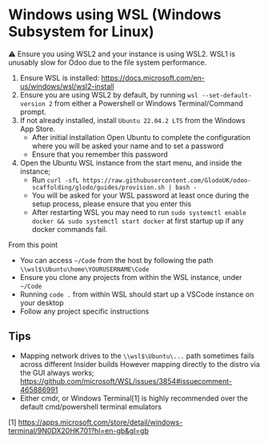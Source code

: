 # Windows using WSL (Windows Subsystem for Linux)
:warning: Ensure you using WSL2 and your instance is using WSL2. WSL1 is unusably slow for Odoo due to the file system performance.

  1. Ensure WSL is installed: https://docs.microsoft.com/en-us/windows/wsl/wsl2-install
  2. Ensure you are using WSL2 by default, by running `wsl --set-default-version 2` from either a Powershell or Windows Terminal/Command prompt.
  2. If not already installed, install `Ubuntu 22.04.2 LTS` from the Windows App Store. 
     * After initial installation Open Ubuntu to complete the configuration where you will be asked your name and to set a password
     * Ensure that you remember this password
  4. Open the Ubuntu WSL instance from the start menu, and inside the instance;
     * Run `curl -sfL https://raw.githubusercontent.com/GlodoUK/odoo-scaffolding/glodo/guides/provision.sh | bash -`
     * You will be asked for your WSL password at least once during the setup process, please ensure that you enter this
     * After restarting WSL you may need to run `sudo systemctl enable docker && sudo systemctl start docker` at first startup up if any docker commands fail.

From this point
  * You can access `~/Code` from the host by following the path `\\wsl$\Ubuntu\home\YOURUSERNAME\Code`
  * Ensure you clone any projects from within the WSL instance, under `~/Code`
  * Running `code .` from within WSL should start up a VSCode instance on your desktop
  * Follow any project specific instructions

## Tips
  * Mapping network drives to the `\\wsl$\Ubuntu\...` path sometimes fails across different Insider builds
    However mapping directly to the distro via the GUI always works; https://github.com/microsoft/WSL/issues/3854#issuecomment-465886991
  * Either cmdr, or Windows Terminal[1] is highly recommended over the default cmd/powershell terminal emulators

[1] https://apps.microsoft.com/store/detail/windows-terminal/9N0DX20HK701?hl=en-gb&gl=gb
